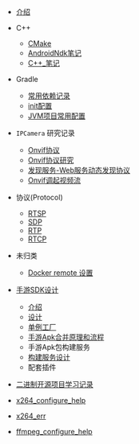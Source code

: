 <!-- _sidebar.md -->

* [介绍](README)



* C++
  * [CMake](cxx\Cmake.md)
  *  [AndroidNdk笔记](cxx\AndroidNdk笔记.md) 
  *   [C++_笔记](cxx\cxx_notes.md) 
  
  

- Gradle
  -  [常用依赖记录](gradle\常用依赖记录.md)
  -   [init配置](gradle\init配置.md) 
  -   [JVM项目常用配置](gradle\JVM项目常用配置.md) 



- `IPCamera` 研究记录
  - [Onvif协议](ipcamera\Onvif协议.md) 
  - [Onvif协议研究](ipcamera\Onvif协议研究.md)
  - [发现服务-Web服务动态发现协议](ipcamera\Web服务动态发现协议.md) 
  -   [Onvif调起视频流](ipcamera\Onvif调起视频流.md) 



- 协议(Protocol)
  -  [RTSP](protocol\RTSP.md) 
  -   [SDP](protocol\SDP.md) 
  -   [RTP](protocol\RTP.md) 
  -   [RTCP](protocol\RTCP.md) 
- 未归类
  - [Docker remote 设置](docker\DockerRemote.md) 



- [手游SDK设计](sysdk/README)
  * [介绍](sysdk/README)
  * [设计](sysdk/手游SDK设计.md)
  * [单例工厂](./)
  * [手游Apk合并原理和流程](./)
  * 手游Apk包构建服务
  * [构建服务设计](./)
  * 配套插件



-  [二进制开源项目学习记录](bin_project\READ.md) 
  -  [x264_configure_help](bin_project\x264_configure_help.md) 
  -  [x264_err](bin_project\x264_err.md) 
  -  [ffmpeg_configure_help](bin_project\ffmpeg_configure_help.md) 